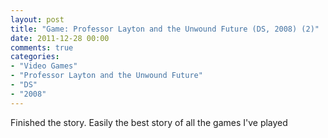 ```yaml
---
layout: post
title: "Game: Professor Layton and the Unwound Future (DS, 2008) (2)"
date: 2011-12-28 00:00
comments: true
categories:
- "Video Games"
- "Professor Layton and the Unwound Future"
- "DS"
- "2008"
---
```


Finished the story. Easily the best story of all the games I've
played
